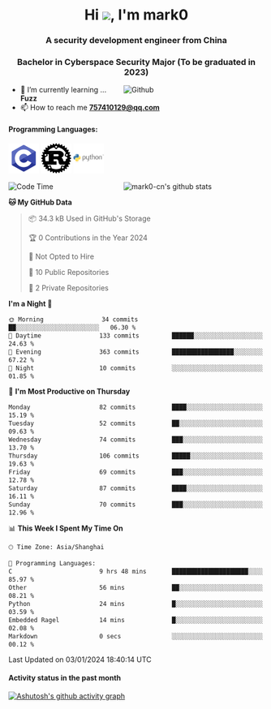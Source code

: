<h1 align="center">Hi <img src="https://raw.githubusercontent.com/iampavangandhi/iampavangandhi/master/gifs/Hi.gif" width="30px">, I'm mark0</h1>

<h3 align="center">A security development engineer from China</h3>
<h3 align="center">Bachelor in Cyberspace Security Major (To be graduated in 2023)</h3>

<img width="55%" align="right" alt="Github" src="https://raw.githubusercontent.com/onimur/.github/master/.resources/git-header.svg" />

<!-- - 🔭 I’m currently working on **vKarma Webapp** -->
<!-- - 💬 Ask me about ... **Web Develpoment** -->
<!-- - 😄 Employement ... **Open for intern opportunities** -->
<!-- - ⚡ Fun fact ... **Anime**❤ -->
- 🌱 I’m currently learning ... **Fuzz**
- 📫 How to reach me **757410129@qq.com**
<!-- - 📨 Or reach me **757410129@qq.com** -->

<h4>Programming Languages: </h4>
<p align="left">
 <img style="margin: auto;" src="https://raw.githubusercontent.com/sachinverma53121/sachinverma53121/master/icons/c.png" alt=c width="60" height="60"/>
 <img style="margin: auto;" src="https://raw.githubusercontent.com/mark0-cn/blog_img/master/img/202309031232124.png" alt=cplusplus width="60" height="60"/>
 <img style="margin: auto;" src="https://raw.githubusercontent.com/sachinverma53121/sachinverma53121/master/icons/python.png" alt=python width="60" height="60"/>
</p>


<img width="55%" align="right" alt="mark0-cn's github stats" src="https://github-readme-stats.vercel.app/api?username=mark0-cn&show_icons=true&hide_border=true" />

<!--START_SECTION:waka-->
![Code Time](http://img.shields.io/badge/Code%20Time-1%2C558%20hrs%2059%20mins-blue)

**🐱 My GitHub Data** 

> 📦 34.3 kB Used in GitHub's Storage 
 > 
> 🏆 0 Contributions in the Year 2024
 > 
> 🚫 Not Opted to Hire
 > 
> 📜 10 Public Repositories 
 > 
> 🔑 2 Private Repositories 
 > 
**I'm a Night 🦉** 

```text
🌞 Morning                34 commits          ██░░░░░░░░░░░░░░░░░░░░░░░   06.30 % 
🌆 Daytime                133 commits         ██████░░░░░░░░░░░░░░░░░░░   24.63 % 
🌃 Evening                363 commits         █████████████████░░░░░░░░   67.22 % 
🌙 Night                  10 commits          ░░░░░░░░░░░░░░░░░░░░░░░░░   01.85 % 
```
📅 **I'm Most Productive on Thursday** 

```text
Monday                   82 commits          ████░░░░░░░░░░░░░░░░░░░░░   15.19 % 
Tuesday                  52 commits          ██░░░░░░░░░░░░░░░░░░░░░░░   09.63 % 
Wednesday                74 commits          ███░░░░░░░░░░░░░░░░░░░░░░   13.70 % 
Thursday                 106 commits         █████░░░░░░░░░░░░░░░░░░░░   19.63 % 
Friday                   69 commits          ███░░░░░░░░░░░░░░░░░░░░░░   12.78 % 
Saturday                 87 commits          ████░░░░░░░░░░░░░░░░░░░░░   16.11 % 
Sunday                   70 commits          ███░░░░░░░░░░░░░░░░░░░░░░   12.96 % 
```


📊 **This Week I Spent My Time On** 

```text
🕑︎ Time Zone: Asia/Shanghai

💬 Programming Languages: 
C                        9 hrs 48 mins       █████████████████████░░░░   85.97 % 
Other                    56 mins             ██░░░░░░░░░░░░░░░░░░░░░░░   08.21 % 
Python                   24 mins             █░░░░░░░░░░░░░░░░░░░░░░░░   03.59 % 
Embedded Ragel           14 mins             █░░░░░░░░░░░░░░░░░░░░░░░░   02.08 % 
Markdown                 0 secs              ░░░░░░░░░░░░░░░░░░░░░░░░░   00.12 % 
```


 Last Updated on 03/01/2024 18:40:14 UTC
<!--END_SECTION:waka-->

<h4>Activity status in the past month</h4>

[![Ashutosh's github activity graph](https://github-readme-activity-graph.vercel.app/graph?username=mark0-cn&theme=dracula)](https://github.com/ashutosh00710/github-readme-activity-graph)

<!--
**mark0-cn/mark0-cn** is a ✨ _special_ ✨ repository because its `README.md` (this file) appears on your GitHub profile.

Here are some ideas to get you started:

- 🔭 I’m currently working on ...
- 🌱 I’m currently learning ...
- 👯 I’m looking to collaborate on ...
- 🤔 I’m looking for help with ...
- 💬 Ask me about ...
- 📫 How to reach me: ...
- 😄 Pronouns: ...
- ⚡ Fun fact: ...
-->
